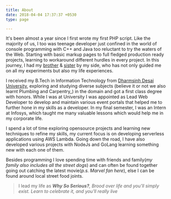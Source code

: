 ```yaml
---
title: About
date: 2018-04-04 17:37:37 +0530
type: page

---
```

It's been almost a year since I first wrote my first PHP script. Like the majority of us, I too was teenage developer just confined in the world of console programming with C++ and Java too reluctant to try the waters of the Web. Starting with basic markup pages to full fledged production ready projects, learning to workaround different hurdles in every project. In this journey, I had my [brother](https://facebook.com/DaddyRocky) & [sister](https://facebook.com/raveena.khokhani) by my side, who has not only guided me on all my experiments but also my life experiences.

I received my B.Tech in Information Technology from [Dharmsinh Desai University](http://www.ddu.ac.in/), exploring and studying  diverse subjects (believe it or not we also learnt Plumbing and Carpentry_) in the domain and got a first class degree with honors. While I was at University I was appointed as Lead Web Developer to develop and maintain various event portals that helped me to further hone in my skills as a developer. In my final semester, I was an Intern at Infosys, which taught me many valuable lessons which would help me in my corporate life.

I spend a lot of time exploring opensource projects and learning new techniques to refine my skills, my current focus is on developing serverless applications using AWS Lambda. Going down the road, I have also developed various projects with NodeJs and GoLang learning something new with each one of them.

Besides programming I love spending time with friends and  family(_my family also includes all the street dogs_) and can often be found together going out catching the latest movie(_p.s. Marvel fan here_), else I can be found around local street food joints.

> I lead my life as **_Why So Serious?_**_, Brood over life and you'll simply exist. Learn to celebrate it, and you'll really live_